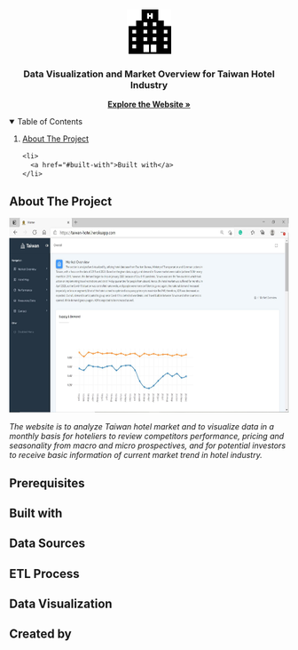 <!-- PROJECT LOGO -->
<br />
<p align="center">
  <a href="https://taiwan-hotel.herokuapp.com/">
    <img src="static/image/hotel.png" alt="Logo" width="80" height="80">
  </a>
  <h3 align="center">Data Visualization and Market Overview for Taiwan Hotel Industry</h3>
  <p align="center">
    <a href="https://taiwan-hotel.herokuapp.com/"><strong>Explore the Website »</strong></a>
  </p>
</p>



<!-- TABLE OF CONTENTS -->
<details open="open">
  <summary>Table of Contents</summary>
  <ol>
    <li>
      <a href="#about-the-project">About The Project</a>
    </li>
    
    <li>
      <a href="#built-with">Built with</a>
    </li>
    
    
  </ol>
</details>



## About The Project

<a href="https://taiwan-hotel.herokuapp.com/">
  <img src="static/image/screenshot.JPG" alt="Logo" width="700" height="350">
</a>

<i> The website is to analyze Taiwan hotel market and to visualize data in a monthly basis for hoteliers to review competitors performance, pricing and seasonality from macro and micro prospectives, and for potential investors to receive basic information of current market trend in hotel industry.</i>


## Prerequisites 

## Built with 

## Data Sources

## ETL Process

## Data Visualization

## Created by 


